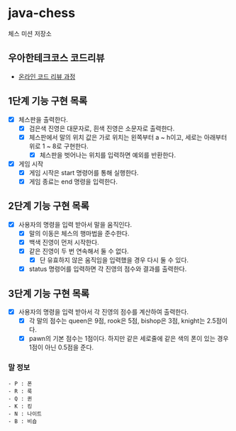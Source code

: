 # java-chess

체스 미션 저장소

## 우아한테크코스 코드리뷰

- [온라인 코드 리뷰 과정](https://github.com/woowacourse/woowacourse-docs/blob/master/maincourse/README.md)

## 1단계 기능 구현 목록

- [x] 체스판을 출력한다.
    - [x] 검은색 진영은 대문자로, 흰색 진영은 소문자로 출력한다.
    - [x] 체스판에서 말의 위치 값은 가로 위치는 왼쪽부터 a ~ h이고, 세로는 아래부터 위로 1 ~ 8로 구현한다.
        -  [x] 체스판을 벗어나는 위치를 입력하면 예외를 반환한다.
- [x] 게임 시작
    - [x] 게임 시작은 start 명령어를 통해 실행한다.
    - [x] 게임 종료는 end 명령을 입력한다. 
  
## 2단계 기능 구현 목록

- [x] 사용자의 명령을 입력 받아서 말을 움직인다.
    - [x] 말의 이동은 체스의 행마법을 준수한다.
    - [x] 백색 진영이 먼저 시작한다. 
    - [x] 같은 진영이 두 번 연속해서 둘 수 없다.
        - [x] 단 유효하지 않은 움직임을 입력했을 경우 다시 둘 수 있다.
    - [x] status 명령어를 입력하면 각 진영의 점수와 결과를 출력한다.

## 3단계 기능 구현 목록

- [x] 사용자의 명령을 입력 받아서 각 진영의 점수를 계산하여 출력한다.
  - [x] 각 말의 점수는 queen은 9점, rook은 5점, bishop은 3점, knight는 2.5점이다.
  - [x] pawn의 기본 점수는 1점이다. 하지만 같은 세로줄에 같은 색의 폰이 있는 경우 1점이 아닌 0.5점을 준다.
### 말 정보

```
- P : 폰
- R : 룩
- Q : 퀸
- K : 킹
- N : 나이트
- B : 비숍
```
